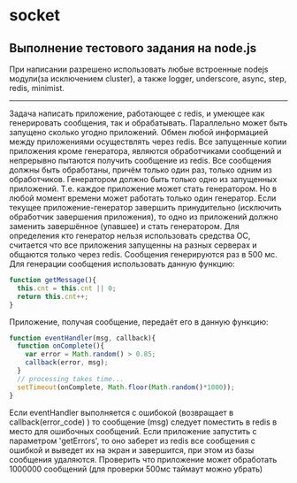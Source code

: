 # socket

## Выполнение тестового задания на node.js

При написании разрешено использовать любые встроенные nodejs модули(за исключением
cluster), а также logger, underscore, async, step, redis, minimist.

---

Задача написать приложение, работающее с redis, и умеющее как генерировать сообщения, так и
обрабатывать. Параллельно может быть запущено сколько угодно приложений.
Обмен любой информацией между приложениями осуществлять через redis.
Все запущенные копии приложения кроме генератора, являются обработчиками сообщений и
непрерывно пытаются получить сообщение из redis.
Все сообщения должны быть обработаны, причём только один раз, только одним из
обработчиков.
Генератором должно быть только одно из запущенных приложений. Т.е. каждое приложение
может стать генератором. Но в любой момент времени может работать только один генератор.
Если текущее приложение-генератор завершить принудительно (исключить обработчик
завершения приложения), то одно из приложений должно заменить завершённое (упавшее) и
стать генератором. Для определения кто генератор нельзя использовать средства ОС, считается
что все приложения запущенны на разных серверах и общаются только через redis.
Сообщения генерируются раз в 500 мс.
Для генерации сообщения использовать данную функцию:  
```js
function getMessage(){
  this.cnt = this.cnt || 0;
  return this.cnt++;
}
```
Приложение, получая сообщение, передаёт его в данную функцию:
```js
function eventHandler(msg, callback){
  function onComplete(){
    var error = Math.random() > 0.85;
    callback(error, msg);
  }
  // processing takes time...
  setTimeout(onComplete, Math.floor(Math.random()*1000));
}
```
Если eventHandler выполняется с ошибокой (возвращает в callback(error_code) ) то сообщение
(msg) следует поместить в redis в место для ошибочных сообщений.
Если приложение запустить с параметром 'getErrors', то оно заберет из redis все сообщения с
ошибкой и выведет их на экран и завершится, при этом из базы сообщения удаляются.
Проверить что приложение может обработать 1000000 сообщений
(для проверки 500мс таймаут можно убрать)
